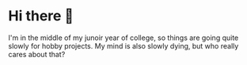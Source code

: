 # Hi there 👋
I'm in the middle of my junoir year of college, so things are going quite slowly for hobby projects. My mind is also slowly dying, but who really cares about that?
